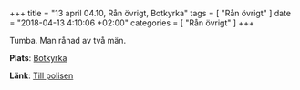 +++
title = "13 april 04.10, Rån övrigt, Botkyrka"
tags = [
  "Rån övrigt"
]
date = "2018-04-13 4:10:06 +02:00"
categories = [
    "Rån övrigt"
]
+++

Tumba.
Man rånad av två män.

**Plats**: [Botkyrka](http://www.google.com/maps/place/59.245941,17.840858)

**Länk**: [Till polisen](https://polisen.se/aktuellt/handelser/2018/april/13/13-april-04.10-ran-ovrigt-botkyrka/)